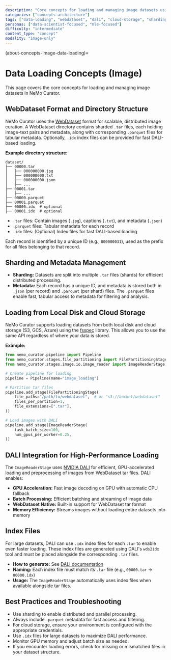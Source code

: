```yaml
---
description: "Core concepts for loading and managing image datasets using WebDataset format with cloud storage support"
categories: ["concepts-architecture"]
tags: ["data-loading", "webdataset", "dali", "cloud-storage", "sharding", "gpu-accelerated"]
personas: ["data-scientist-focused", "mle-focused"]
difficulty: "intermediate"
content_type: "concept"
modality: "image-only"
---
```


(about-concepts-image-data-loading)=
# Data Loading Concepts (Image)

This page covers the core concepts for loading and managing image datasets in NeMo Curator.

## WebDataset Format and Directory Structure

NeMo Curator uses the [WebDataset](https://github.com/webdataset/webdataset) format for scalable, distributed image curation. A WebDataset directory contains sharded `.tar` files, each holding image-text pairs and metadata, along with corresponding `.parquet` files for tabular metadata. Optionally, `.idx` index files can be provided for fast DALI-based loading.

**Example directory structure:**

```
dataset/
├── 00000.tar
│   ├── 000000000.jpg
│   ├── 000000000.txt
│   ├── 000000000.json
│   ├── ...
├── 00001.tar
│   ├── ...
├── 00000.parquet
├── 00001.parquet
├── 00000.idx  # optional
├── 00001.idx  # optional
```

- `.tar` files: Contain images (`.jpg`), captions (`.txt`), and metadata (`.json`)
- `.parquet` files: Tabular metadata for each record
- `.idx` files: (Optional) Index files for fast DALI-based loading

Each record is identified by a unique ID (e.g., `000000031`), used as the prefix for all files belonging to that record.

## Sharding and Metadata Management

- **Sharding:** Datasets are split into multiple `.tar` files (shards) for efficient distributed processing.
- **Metadata:** Each record has a unique ID, and metadata is stored both in `.json` (per record) and `.parquet` (per shard) files. The `.parquet` files enable fast, tabular access to metadata for filtering and analysis.

## Loading from Local Disk and Cloud Storage

NeMo Curator supports loading datasets from both local disk and cloud storage (S3, GCS, Azure) using the [fsspec](https://filesystem-spec.readthedocs.io/en/latest/) library. This allows you to use the same API regardless of where your data is stored.

**Example:**
```python
from nemo_curator.pipeline import Pipeline
from nemo_curator.stages.file_partitioning import FilePartitioningStage
from nemo_curator.stages.image.io.image_reader import ImageReaderStage

# Create pipeline for loading
pipeline = Pipeline(name="image_loading")

# Partition tar files
pipeline.add_stage(FilePartitioningStage(
    file_paths="/path/to/webdataset",  # or "s3://bucket/webdataset"
    files_per_partition=1,
    file_extensions=[".tar"],
))

# Load images with DALI
pipeline.add_stage(ImageReaderStage(
    task_batch_size=100,
    num_gpus_per_worker=0.25,
))
```

## DALI Integration for High-Performance Loading

The `ImageReaderStage` uses [NVIDIA DALI](https://docs.nvidia.com/deeplearning/dali/user-guide/docs/) for efficient, GPU-accelerated loading and preprocessing of images from WebDataset tar files. DALI enables:
- **GPU Acceleration:** Fast image decoding on GPU with automatic CPU fallback
- **Batch Processing:** Efficient batching and streaming of image data
- **WebDataset Native:** Built-in support for WebDataset tar format
- **Memory Efficiency:** Streams images without loading entire datasets into memory

## Index Files

For large datasets, DALI can use `.idx` index files for each `.tar` to enable even faster loading. These index files are generated using DALI's `wds2idx` tool and must be placed alongside the corresponding `.tar` files.

- **How to generate:** See [DALI documentation](https://docs.nvidia.com/deeplearning/dali/user-guide/docs/examples/general/data_loading/dataloading_webdataset.html#Creating-an-index)
- **Naming:** Each index file must match its `.tar` file (e.g., `00000.tar` → `00000.idx`)
- **Usage:** The `ImageReaderStage` automatically uses index files when available alongside tar files.

## Best Practices and Troubleshooting
- Use sharding to enable distributed and parallel processing.
- Always include `.parquet` metadata for fast access and filtering.
- For cloud storage, ensure your environment is configured with the appropriate credentials.
- Use `.idx` files for large datasets to maximize DALI performance.
- Monitor GPU memory and adjust batch size as needed.
- If you encounter loading errors, check for missing or mismatched files in your dataset structure. 